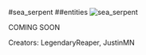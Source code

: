 #sea_serpent
##entities
![sea_serpent](https://dragon-force-studio.com/images/EF_wiki/sea_serpent.png)

COMING SOON

Creators: LegendaryReaper, JustinMN
